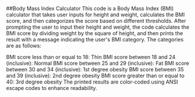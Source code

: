 ##Body Mass Index Calculator
This code is a Body Mass Index (BMI) calculator that takes user inputs for height and weight, calculates the BMI score, and then categorizes the score based on different thresholds. After prompting the user to input their height and weight, the code calculates the BMI score by dividing weight by the square of height, and then prints the result with a message indicating the user's BMI category. The categories are as follows:

BMI score less than or equal to 18: Thin
BMI score between 18 and 24 (inclusive): Normal
BMI score between 25 and 29 (inclusive): Fat
BMI score between 30 and 34 (inclusive): 1st degree obesity
BMI score between 35 and 39 (inclusive): 2nd degree obesity
BMI score greater than or equal to 40: 3rd degree obesity
The printed results are color-coded using ANSI escape codes to enhance readability. 
